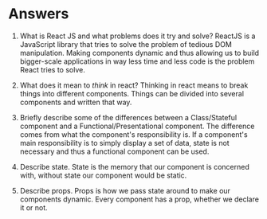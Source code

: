 # Answers

1.  What is React JS and what problems does it try and solve? ReactJS is a JavaScript library that tries to solve the problem of tedious DOM manipulation. Making components dynamic and thus allowing us to build bigger-scale applications in way less time and less code is the problem React tries to solve. 

1.  What does it mean to _think_ in react? Thinking in react means to break things into different components. Things can be divided into several components and written that way. 

1.  Briefly describe some of the differences between a Class/Stateful component and a Functional/Presentational component. The difference comes from what the component's responsibility is. If a component's main responsibility is to simply display a set of data, state is not necessary and thus a functional component can be used. 

1.  Describe state. State is the memory that our component is concerned with, without state our component would be static. 

1.  Describe props. Props is how we pass state around to make our components dynamic. Every component has a prop, whether we declare it or not. 

